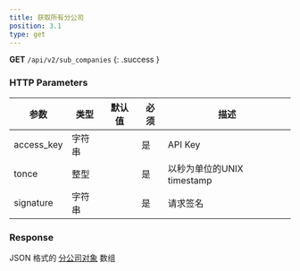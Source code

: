 ```yaml
---
title: 获取所有分公司
position: 3.1
type: get
---
```


**GET** `/api/v2/sub_companies`
{: .success }

### HTTP Parameters

参数       | 类型       | 默认值 | 必须 | 描述
-----------|------------|--------|------|----------------------------|
access_key | 字符串     |        | 是   | API Key
tonce      | 整型       |        | 是   | 以秒为单位的UNIX timestamp
signature  | 字符串     |        | 是   | 请求签名

### Response

JSON 格式的 [分公司对象](#objectsub_company) 数组